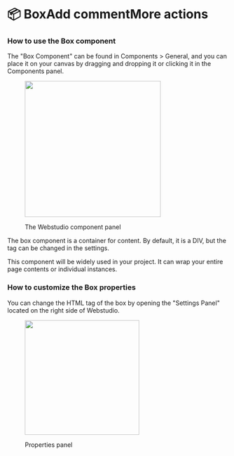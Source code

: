 # 📦 BoxAdd commentMore actions

### How to use the Box component

The "Box Component" can be found in Components > General, and you can place it on your canvas by dragging and dropping it or clicking it in the Components panel.

<figure><img src="../../.gitbook/assets/components-panel.png" alt="" width="310"><figcaption><p>The Webstudio component panel</p></figcaption></figure>

The box component is a container for content. By default, it is a DIV, but the tag can be changed in the settings.

This component will be widely used in your project. It can wrap your entire page contents or individual instances.

### How to customize the Box properties

You can change the HTML tag of the box by opening the "Settings Panel" located on the right side of Webstudio.

<figure><img src="../../.gitbook/assets/box-component-properties.png" alt="" width="261"><figcaption><p>Properties panel</p></figcaption></figure>
